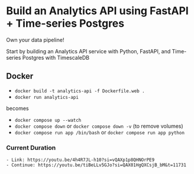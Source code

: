 # Build an Analytics API using FastAPI + Time-series Postgres

Own your data pipeline! 

Start by building an Analytics API service with Python, FastAPI, and Time-series Postgres with TimescaleDB



## Docker

- `docker build -t analytics-api -f Dockerfile.web .`
- `docker run analytics-api`

becomes

- `docker compose up --watch`
- `docker compose down` or `docker compose down -v` (to remove volumes)
- `docker compose run app /bin/bash` or `docker compose run app python` 

### Current Duration
```text
- Link: https://youtu.be/4h4R7JL-h10?si=vQAXp1p8QHNOrPE9
- Continue: https://youtu.be/tiBeLLv5GJo?si=QAX01HgQXCsjB_bM&t=11731
```